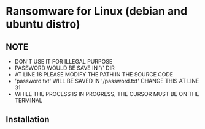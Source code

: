 
# Ransomware for Linux (debian and ubuntu distro)




## NOTE
- DON'T USE IT FOR ILLEGAL PURPOSE
- PASSWORD WOULD BE SAVE IN '/' DIR
- AT LINE 18 PLEASE MODIFY THE PATH IN THE SOURCE CODE
- 'password.txt' WILL BE SAVED IN '<PATH>/password.txt' CHANGE THIS AT LINE 31
- WHILE THE PROCESS IS IN PROGRESS, THE CURSOR MUST BE ON THE TERMINAL
## Installation
